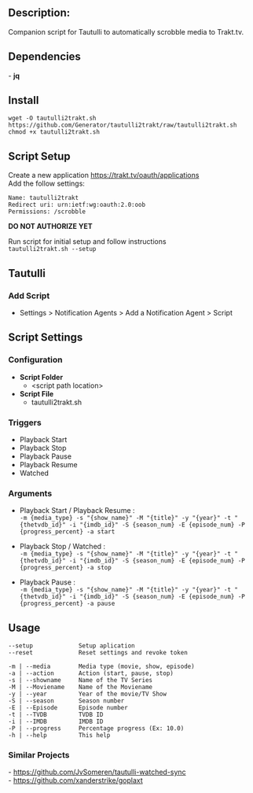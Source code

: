 ## Description: 
Companion script for Tautulli to automatically scrobble media to Trakt.tv.

## Dependencies
\- **jq**

## Install 
    wget -O tautulli2trakt.sh https://github.com/Generator/tautulli2trakt/raw/tautulli2trakt.sh
    chmod +x tautulli2trakt.sh

## Script Setup
Create a new application https://trakt.tv/oauth/applications  
Add the follow settings:
```
Name: tautulli2trakt
Redirect uri: urn:ietf:wg:oauth:2.0:oob
Permissions: /scrobble
```

**DO NOT AUTHORIZE YET**

Run script for initial setup and follow instructions  
`tautulli2trakt.sh --setup`


## Tautulli

### Add Script
- Settings > Notification Agents > Add a Notification Agent > Script

## Script Settings

### Configuration
- **Script Folder**
  - \<script path location\>
- **Script File**
  - tautulli2trakt.sh

### Triggers
- Playback Start 
- Playback Stop
- Playback Pause
- Playback Resume
- Watched 

### Arguments
- Playback Start / Playback Resume :  
`-m {media_type} -s "{show_name}" -M "{title}" -y "{year}" -t "{thetvdb_id}" -i "{imdb_id}" -S {season_num} -E {episode_num} -P {progress_percent} -a start`  

- Playback Stop / Watched :  
`-m {media_type} -s "{show_name}" -M "{title}" -y "{year}" -t "{thetvdb_id}" -i "{imdb_id}" -S {season_num} -E {episode_num} -P {progress_percent} -a stop` 

- Playback Pause :   
`-m {media_type} -s "{show_name}" -M "{title}" -y "{year}" -t "{thetvdb_id}" -i "{imdb_id}" -S {season_num} -E {episode_num} -P {progress_percent} -a pause`


## Usage
```
--setup             Setup aplication
--reset             Reset settings and revoke token

-m | --media        Media type (movie, show, episode)
-a | --action       Action (start, pause, stop)
-s | --showname     Name of the TV Series
-M | --Moviename    Name of the Moviename
-y | --year         Year of the movie/TV Show
-S | --season       Season number
-E | --Episode      Episode number
-t | --TVDB         TVDB ID
-i | --IMDB         IMDB ID
-P | --progress     Percentage progress (Ex: 10.0)
-h | --help         This help
```

### Similar Projects 
\- https://github.com/JvSomeren/tautulli-watched-sync   
\- https://github.com/xanderstrike/goplaxt
